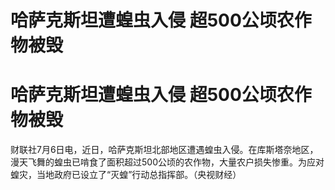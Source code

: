 # 哈萨克斯坦遭蝗虫入侵 超500公顷农作物被毁

# 哈萨克斯坦遭蝗虫入侵 超500公顷农作物被毁

财联社7月6日电，近日，哈萨克斯坦北部地区遭遇蝗虫入侵。在库斯塔奈地区，漫天飞舞的蝗虫已啃食了面积超过500公顷的农作物，大量农户损失惨重。为应对蝗灾，当地政府已设立了“灭蝗”行动总指挥部。（央视财经）

